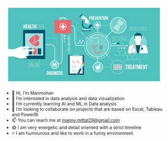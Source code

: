 ![logo](https://github.com/macsdatahub/macsdatahub/blob/main/link.jpeg)
- 👋 Hi, I’m Manmohan 
- 👀 I’m interested in data analysis and data vizualization
- 🌱 I’m currently learning AI and ML in Data analysis
- 💞️ I’m looking to collaborate on projects that are based on Excel, Tableau and PowerBI 
- 📫 You can reach me at manny.mittal29@gmail.com
- 😄 I am very energetic and detail oriented with a strict timeline 
- ⚡ I am humourous and like to work in a funny environment

<!---
macsdatahub/macsdatahub is a ✨ special ✨ repository because its `README.md` (this file) appears on your GitHub profile.
You can click the Preview link to take a look at your changes.
--->

